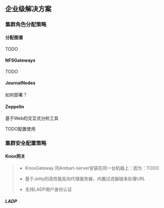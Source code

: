 ## 企业级解决方案

### 集群角色分配策略

#### 分配图谱

TODO

#### NFSGateways

TODO 

#### JournalNodes

如何部署？

#### Zeppelin

基于Web的交互式分析工具

TODO配置使用



### 集群安全配置策略

#### Knox网关

> * KnoxGateway 同Ambari-server安装在同一台机器上：因为：TODO
>
> * 基于Jetty的高性能反向代理服务器，内置过滤器链来处理URL
> * 支持LADP用户身份认证

##### LADP



### 